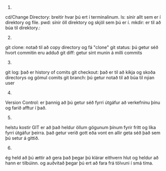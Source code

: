 1.
cd/Change Directory: breitir hvar þú ert í terminalinum.
ls: sínir allt sem er í direktory og file.
pwd: sínir öll direktory og skjöl sem þú er í.
mkdir: er til að búa til direktory.:

2.
git clone: notað til að copy directory og fá "clone"
git status: þú getur séð hvort commitin eru adduð
git diff: getur sínt munin á milli commits

3.
git log: það er history of comits
git checkout: það er til að kíkja og skoða directorys og gömul comits
git branch: þú getur notað til að búa til nýan user

4.
Version Control: er þannig að þú getur séð fyrri útgáfur að verkefninu þínu og farið afftur í það.

5.
helstu kostir GIT er að það heldur öllum gögunum þínum fyrir frítt og líka fyrri útgáfur þeirra. það getur verið gott eða vont en allir geta séð það sem þú setur á gittið.

6. 
ég held að þú ættir að gera það þegar þú klárar eithvern hlut og heldur að hann er tilbúinn. og auðvitað þegar þú ert að fara frá tölvuni í smá tíma.
